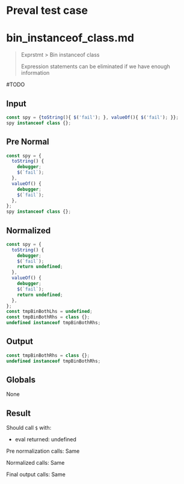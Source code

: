 # Preval test case

# bin_instanceof_class.md

> Exprstmt > Bin instanceof class
>
> Expression statements can be eliminated if we have enough information

#TODO

## Input

`````js filename=intro
const spy = {toString(){ $('fail'); }, valueOf(){ $('fail'); }};
spy instanceof class {};
`````

## Pre Normal

`````js filename=intro
const spy = {
  toString() {
    debugger;
    $(`fail`);
  },
  valueOf() {
    debugger;
    $(`fail`);
  },
};
spy instanceof class {};
`````

## Normalized

`````js filename=intro
const spy = {
  toString() {
    debugger;
    $(`fail`);
    return undefined;
  },
  valueOf() {
    debugger;
    $(`fail`);
    return undefined;
  },
};
const tmpBinBothLhs = undefined;
const tmpBinBothRhs = class {};
undefined instanceof tmpBinBothRhs;
`````

## Output

`````js filename=intro
const tmpBinBothRhs = class {};
undefined instanceof tmpBinBothRhs;
`````

## Globals

None

## Result

Should call `$` with:
 - eval returned: undefined

Pre normalization calls: Same

Normalized calls: Same

Final output calls: Same
